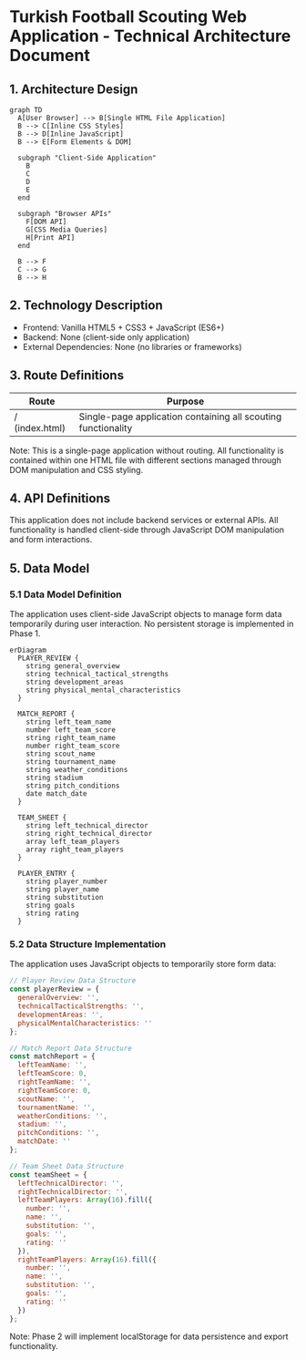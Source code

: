 # Turkish Football Scouting Web Application - Technical Architecture Document

## 1. Architecture Design

```mermaid
graph TD
  A[User Browser] --> B[Single HTML File Application]
  B --> C[Inline CSS Styles]
  B --> D[Inline JavaScript]
  B --> E[Form Elements & DOM]

  subgraph "Client-Side Application"
    B
    C
    D
    E
  end

  subgraph "Browser APIs"
    F[DOM API]
    G[CSS Media Queries]
    H[Print API]
  end

  B --> F
  C --> G
  B --> H
```

## 2. Technology Description

- Frontend: Vanilla HTML5 + CSS3 + JavaScript (ES6+)
- Backend: None (client-side only application)
- External Dependencies: None (no libraries or frameworks)

## 3. Route Definitions

| Route | Purpose |
|-------|---------|
| / (index.html) | Single-page application containing all scouting functionality |

Note: This is a single-page application without routing. All functionality is contained within one HTML file with different sections managed through DOM manipulation and CSS styling.

## 4. API Definitions

This application does not include backend services or external APIs. All functionality is handled client-side through JavaScript DOM manipulation and form interactions.

## 5. Data Model

### 5.1 Data Model Definition

The application uses client-side JavaScript objects to manage form data temporarily during user interaction. No persistent storage is implemented in Phase 1.

```mermaid
erDiagram
  PLAYER_REVIEW {
    string general_overview
    string technical_tactical_strengths
    string development_areas
    string physical_mental_characteristics
  }
  
  MATCH_REPORT {
    string left_team_name
    number left_team_score
    string right_team_name
    number right_team_score
    string scout_name
    string tournament_name
    string weather_conditions
    string stadium
    string pitch_conditions
    date match_date
  }
  
  TEAM_SHEET {
    string left_technical_director
    string right_technical_director
    array left_team_players
    array right_team_players
  }
  
  PLAYER_ENTRY {
    string player_number
    string player_name
    string substitution
    string goals
    string rating
  }
```

### 5.2 Data Structure Implementation

The application uses JavaScript objects to temporarily store form data:

```javascript
// Player Review Data Structure
const playerReview = {
  generalOverview: '',
  technicalTacticalStrengths: '',
  developmentAreas: '',
  physicalMentalCharacteristics: ''
};

// Match Report Data Structure
const matchReport = {
  leftTeamName: '',
  leftTeamScore: 0,
  rightTeamName: '',
  rightTeamScore: 0,
  scoutName: '',
  tournamentName: '',
  weatherConditions: '',
  stadium: '',
  pitchConditions: '',
  matchDate: ''
};

// Team Sheet Data Structure
const teamSheet = {
  leftTechnicalDirector: '',
  rightTechnicalDirector: '',
  leftTeamPlayers: Array(16).fill({
    number: '',
    name: '',
    substitution: '',
    goals: '',
    rating: ''
  }),
  rightTeamPlayers: Array(16).fill({
    number: '',
    name: '',
    substitution: '',
    goals: '',
    rating: ''
  })
};
```

Note: Phase 2 will implement localStorage for data persistence and export functionality.